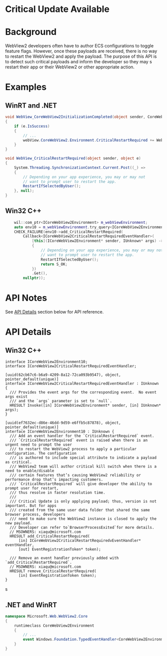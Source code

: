 Critical Update Available
===

# Background
WebView2 developers often have to author ECS configurations to toggle feature flags. However, once 
these payloads are received, there is no way to restart the WebView2 and apply the payload. The 
purpose of this API is to detect such critical payloads and inform the developer so they may s
restart their app or their WebView2 or other appropriate action.

# Examples
## WinRT and .NET   
```c#
void WebView_CoreWebView2InitializationCompleted(object sender, CoreWebView2InitializationCompletedEventArgs e)
{
    if (e.IsSuccess)
    {
        // ...
        webView.CoreWebView2.Environment.CriticalRestartRequired += WebView_CriticalRestartRequired;
    }
}

void WebView_CriticalRestartRequired(object sender, object e)
{
    System.Threading.SynchronizationContext.Current.Post((_) =>
    {
        // Depending on your app experience, you may or may not
        // want to prompt user to restart the app.
        RestartIfSelectedByUser();
    }, null);
}
```

## Win32 C++
```cpp
    wil::com_ptr<ICoreWebView2Environment> m_webViewEnvironment;
    auto env10 = m_webViewEnvironment.try_query<ICoreWebView2Environment10>();
    CHECK_FAILURE(env10->add_CriticalRestartRequired(
        Callback<ICoreWebView2CriticalRestartRequiredEventHandler>(
            [this](ICoreWebView2Environment* sender, IUnknown* args) -> HRESULT
            {
                // Depending on your app experience, you may or may not
                // want to prompt user to restart the app.
                RestartIfSelectedByUser();
                return S_OK;
            })
            .Get(),
        nullptr));
```

# API Notes

See [API Details](#api-details) section below for API reference.

# API Details
## Win32 C++

```IDL
interface ICoreWebView2Environment10;
interface ICoreWebView2CriticalRestartRequiredEventHandler;

[uuid(62cb67c6-b6a9-4209-8a12-72ca093b9547), object, pointer_default(unique)]
interface ICoreWebView2CriticalRestartRequiredEventHandler : IUnknown {
  /// Provides the event args for the corresponding event.  No event args exist
  /// and the `args` parameter is set to `null`.
  HRESULT Invoke([in] ICoreWebView2Environment* sender, [in] IUnknown* args);
}

[uuid(ef7632ec-d86e-46dd-9d59-e6ffb5c87878), object, pointer_default(unique)]
interface ICoreWebView2Environment10 : IUnknown {
  /// Add an event handler for the `CriticalRestartRequired` event.
  /// `CriticalRestartRequired` event is raised when there is an urgent need to prompt the user 
  /// to restart the WebView2 process to apply a particular configuration. The configuration 
  /// is authored to include special attribute to indicate a payload as critical.
  /// WebView2 team will author critical kill switch when there is a need to enable/disable 
  /// certain features that’s causing WebView2 reliability or performance drop that’s impacting customers.
  /// `CriticalRestartRequired` will give developer the ability to prompt user for restart,
  /// thus resolve in faster resolution time.
  /// 
  /// Critical Update is only applying payload; thus, version is not important. But for apps 
  /// created from the same user data folder that shared the same browser process, developers
  /// need to make sure the WebView2 instance is closed to apply the new payload.
  /// Developer can refer to`BrowserProcessExited`for more details.
  // MSOWNERS: xiaqu@microsoft.com
  HRESULT add_CriticalRestartRequired(
      [in] ICoreWebView2CriticalRestartRequiredvEventHandler* eventHandler,
      [out] EventRegistrationToken* token);

  /// Remove an event handler previously added with `add_CriticalRestartRequired`.
  // MSOWNERS: xiaqu@microsoft.com
  HRESULT remove_CriticalRestartRequired(
      [in] EventRegistrationToken token);
}
```
s
## .NET and WinRT

```c#
namespace Microsoft.Web.WebView2.Core
{
    runtimeclass CoreWebView2Environment
    {
        // ...
        event Windows.Foundation.TypedEventHandler<CoreWebView2Environment, Object> CriticalRestartRequired;
    }
}
```